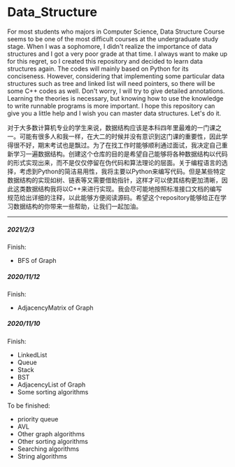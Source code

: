 # Data_Structure
For most students who majors in Computer Science, Data Structure Course seems to be one of the most difficult courses at the undergraduate study stage. When I was a sophomore, I didn't realize the importance of data structures and I got a very poor grade at that time. I always want to make up for this regret, so I created this repository and decided to learn data structures again. The codes will mainly based on Python for its conciseness. However, considering that implementing some particular data structures such as tree and linked list will need pointers, so there will be some C++ codes as well. Don't worry, I will try to give detailed annotations. Learning the theories is necessary, but knowing how to use the knowledge to write runnable programs is more important. I hope this repository can give you a little help and I wish you can master data structures. Let's do it.

对于大多数计算机专业的学生来说，数据结构应该是本科四年里最难的一门课之一。可能有很多人和我一样，在大二的时候并没有意识到这门课的重要性，因此学得很不好，期末考试也是飘过。为了在找工作时能够顺利通过面试，我决定自己重新学习一遍数据结构。创建这个仓库的目的是希望自己能够将各种数据结构以代码的形式实现出来，而不是仅仅停留在伪代码和算法理论的层面。关于编程语言的选择，考虑到Python的简洁易用性，我将主要以Python来编写代码。但是某些特定数据结构的实现如树、链表等又需要借助指针，这样才可以使其结构更加清晰，因此这类数据结构我将以C++来进行实现。我会尽可能地按照标准接口文档的编写规范给出详细的注释，以此能够方便阅读源码。希望这个repository能够给正在学习数据结构的你带来一些帮助，让我们一起加油。

***

##### 2021/2/3

Finish:

* BFS of Graph

  

##### 2020/11/12

Finish:

* AdjacencyMatrix of Graph



##### 2020/11/10

Finish:

* LinkedList
* Queue
* Stack
* BST
* AdjacencyList of Graph
* Some sorting algorithms

To be finished:

* priority queue
* AVL
* Other graph algorithms
* Other sorting algorithms
* Searching algorithms
* String algorithms



